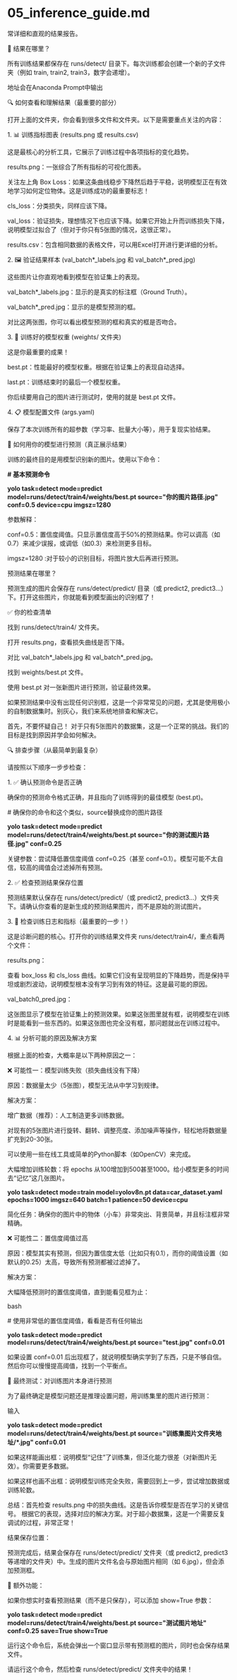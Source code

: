 # 05\_inference\_guide.md

常详细和直观的结果报告。



📁 结果在哪里？

所有训练结果都保存在 runs/detect/ 目录下。每次训练都会创建一个新的子文件夹（例如 train, train2, train3，数字会递增）。

地址会在Anaconda Prompt中输出



🔍 如何查看和理解结果（最重要的部分）

打开上面的文件夹，你会看到很多文件和文件夹。以下是需要重点关注的内容：



1\. 📊 训练指标图表 (results.png 或 results.csv)

这是最核心的分析工具，它展示了训练过程中各项指标的变化趋势。



results.png：一张综合了所有指标的可视化图表。



关注左上角 Box Loss：如果这条曲线稳步下降然后趋于平稳，说明模型正在有效地学习如何定位物体。这是训练成功的最重要标志！



cls\_loss：分类损失，同样应该下降。



val\_loss：验证损失，理想情况下也应该下降。如果它开始上升而训练损失下降，说明模型过拟合了（但对于你只有5张图的情况，这很正常）。



results.csv：包含相同数据的表格文件，可以用Excel打开进行更详细的分析。



2\. 🖼️ 验证结果样本 (val\_batch\*\_labels.jpg 和 val\_batch\*\_pred.jpg)

这些图片让你直观地看到模型在验证集上的表现。



val\_batch\*\_labels.jpg：显示的是真实的标注框（Ground Truth）。



val\_batch\*\_pred.jpg：显示的是模型预测的框。



对比这两张图，你可以看出模型预测的框和真实的框是否吻合。



3\. 🤖 训练好的模型权重 (weights/ 文件夹)

这是你最重要的成果！



best.pt：性能最好的模型权重。根据在验证集上的表现自动选择。



last.pt：训练结束时的最后一个模型权重。



你后续要用自己的图片进行测试时，使用的就是 best.pt 文件。



4\. 📋 模型配置文件 (args.yaml)

保存了本次训练所有的超参数（学习率、批量大小等），用于复现实验结果。



🚀 如何用你的模型进行预测（真正展示结果）

训练的最终目的是用模型识别新的图片。使用以下命令：





**# 基本预测命令**

**yolo task=detect mode=predict model=runs/detect/train4/weights/best.pt source="你的图片路径.jpg" conf=0.5 device=cpu imgsz=1280**





参数解释：



conf=0.5：置信度阈值。只显示置信度高于50%的预测结果。你可以调高（如0.7）来减少误报，或调低（如0.3）来检测更多目标。

imgsz=1280 :对于较小的识别目标，将图片放大后再进行预测。



预测结果在哪里？



预测生成的图片会保存在 runs/detect/predict/ 目录（或 predict2, predict3...）下。打开这些图片，你就能看到模型画出的识别框了！



✅ 你的检查清单

找到 runs/detect/train4/ 文件夹。



打开 results.png，查看损失曲线是否下降。



对比 val\_batch\*\_labels.jpg 和 val\_batch\*\_pred.jpg。



找到 weights/best.pt 文件。



使用 best.pt 对一张新图片进行预测，验证最终效果。



如果预测结果中没有出现任何识别框，这是一个非常常见的问题，尤其是使用极小的自制数据集时。别灰心，我们来系统地排查和解决它。



首先，不要怀疑自己！ 对于只有5张图片的数据集，这是一个正常的挑战。我们的目标是找到原因并学会如何解决。



🔍 排查步骤（从最简单到最复杂）

请按照以下顺序一步步检查：



1\. ✅ 确认预测命令是否正确

确保你的预测命令格式正确，并且指向了训练得到的最佳模型 (best.pt)。



\# 确保你的命令和这个类似，source替换成你的图片路径

**yolo task=detect mode=predict model=runs/detect/train4/weights/best.pt source="你的测试图片路径.jpg" conf=0.25**

关键参数：尝试降低置信度阈值 conf=0.25（甚至 conf=0.1）。模型可能不太自信，较高的阈值会过滤掉所有预测。



2\. ✅ 检查预测结果保存位置

预测结果默认保存在 runs/detect/predict/（或 predict2, predict3...）文件夹下。请确认你查看的是新生成的预测结果图片，而不是原始的测试图片。



3\. 🔬 检查训练日志和指标（最重要的一步！）

这是诊断问题的核心。打开你的训练结果文件夹 runs/detect/train4/，重点看两个文件：



results.png：



查看 box\_loss 和 cls\_loss 曲线。如果它们没有呈现明显的下降趋势，而是保持平坦或剧烈波动，说明模型根本没有学习到有效的特征。这是最可能的原因。



val\_batch0\_pred.jpg：



这张图显示了模型在验证集上的预测效果。如果这张图里就有框，说明模型在训练时是能看到一些东西的。如果这张图也完全没有框，那问题就出在训练过程中。



4\. 📊 分析可能的原因及解决方案

根据上面的检查，大概率是以下两种原因之一：



❌ 可能性一：模型训练失败（损失曲线没有下降）

原因：数据量太少（5张图），模型无法从中学习到规律。



解决方案：



增广数据（推荐）：人工制造更多训练数据。



对现有的5张图片进行旋转、翻转、调整亮度、添加噪声等操作，轻松地将数据量扩充到20-30张。



可以使用一些在线工具或简单的Python脚本（如OpenCV）来完成。



大幅增加训练轮数：将 epochs 从100增加到500甚至1000。给小模型更多的时间去“记忆”这几张图片。



**yolo task=detect mode=train model=yolov8n.pt data=car\_dataset.yaml epochs=1000 imgsz=640 batch=1 patience=50 device=cpu**

简化任务：确保你的图片中的物体（小车）非常突出、背景简单，并且标注框非常精确。



❌ 可能性二：置信度阈值过高

原因：模型其实有预测，但因为置信度太低（比如只有0.1），而你的阈值设置（如默认的0.25）太高，导致所有预测都被过滤掉了。



解决方案：



大幅降低预测时的置信度阈值，直到能看见框为止：



bash

\# 使用非常低的置信度阈值，看看是否有任何输出

**yolo task=detect mode=predict model=runs/detect/train4/weights/best.pt source="test.jpg" conf=0.01**

如果设置 conf=0.01 后出现框了，就说明模型确实学到了东西，只是不够自信。然后你可以慢慢提高阈值，找到一个平衡点。



🧪 最终测试：对训练图片本身进行预测

为了最终确定是模型问题还是推理设置问题，用训练集里的图片进行预测：

输入

**yolo task=detect mode=predict model=runs/detect/train4/weights/best.pt source="训练集图片文件夹地址/\*.jpg" conf=0.01**

如果这样能画出框：说明模型“记住”了训练集，但泛化能力很差（对新图片无效）。你需要更多数据。



如果这样也画不出框：说明模型训练完全失败，需要回到上一步，尝试增加数据或训练轮数。



总结：首先检查 results.png 中的损失曲线。这是告诉你模型是否在学习的关键信号。 根据它的表现，选择对应的解决方案。对于超小数据集，这是一个需要反复调试的过程，非常正常！





结果保存位置：

预测完成后，结果会保存在 runs/detect/predict/ 文件夹（或 predict2, predict3 等递增的文件夹）中。生成的图片文件名会与原始图片相同（如 6.jpg），但会添加预测框。



🔧 额外功能：

如果你想实时查看预测结果（而不是只保存），可以添加 show=True 参数：

**yolo task=detect mode=predict model=runs/detect/train4/weights/best.pt source="测试图片地址" conf=0.25 save=True show=True**

运行这个命令后，系统会弹出一个窗口显示带有预测框的图片，同时也会保存结果文件。



请运行这个命令，然后检查 runs/detect/predict/ 文件夹中的结果！

